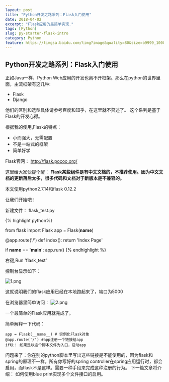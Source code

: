 ```yaml
---
layout: post
title: "Python开发之路系列：Flask入门使用"
date: 2018-04-02
excerpt: "Flask应用的最简单实现."
tags: [Python]
slug: py-starter-flask-intro
category: Python
feature: https://timgsa.baidu.com/timg?image&quality=80&size=b9999_10000&sec=1522649764826&di=fe825e1d3dc597742ee7593eccf50379&imgtype=0&src=http%3A%2F%2Fstatic.open-open.com%2Fnews%2FuploadImg%2F20150422%2Fflask.jpg
---
```

## Python开发之路系列：Flask入门使用

正如Java一样，Python Web应用的开发也离不开框架。那么在python的世界里面，主流框架有这几种:
* Flask
* Django

他们的区别和选型具体请参考百度和知乎，在这里就不赘述了。
这个系列是基于Flask的开发心得。

根据我的使用,Flask的特点：
* 小而强大，无需配置
* 不是一站式的框架
* 简单好学

Flask官网：
<http://flask.pocoo.org/>

这里给大家伙提个醒： **Flask某些组件是有中文文档的，不推荐使用。因为中文文档的更新落后太多，很多代码和文档对于新版本是不兼容的。**

本文使用python2.7.14和flask 0.12.2

让我们开始吧！

新建文件： flask_test.py

{% highlight python%}

from flask import Flask
app = Flask(__name__)

@app.route('/')
def index():
    return 'Index Page'


if __name__ == '__main__':
    app.run()
{% endhighlight %}

右键,Run 'flask_test'

控制台显示如下：

![1.png](https://upload-images.jianshu.io/upload_images/9774769-dd904148291c9af0.png?imageMogr2/auto-orient/strip%7CimageView2/2/w/1240)

这就说明我们的flask应用已经在本地跑起来了，端口为5000

在浏览器里简单访问：
![2.png](https://upload-images.jianshu.io/upload_images/9774769-b46c1ee164a5392d.png?imageMogr2/auto-orient/strip%7CimageView2/2/w/1240)

一个最简单的Flask应用就完成了。

简单解释一下代码：

```
app = Flask(__name__) # 实例化Flask对象
@app.route('/') #app注册一个链接给app
if块： 如果是以这个脚本文件为入口，启动app
```
问题来了：你在别的python脚本里写出这些链接是不能使用的，因为flask和spring的原理不一样。所有你写好的spring controller在spring应用运行时，都会启用，而flask不是这样。需要一种手段来完成这种注册的行为。
下一篇文章将介绍： 如何使用blue print实现多个文件接口的启用。
